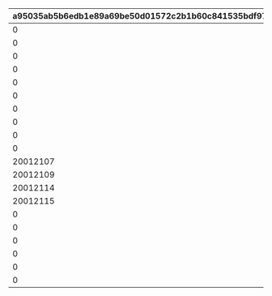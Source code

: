 |a95035ab5b6edb1e89a69be50d01572c2b1b60c841535bdf970d67f0f5554bf4|b64fd7688eb1e55b608453b959cf351a94f483c3252e7807e5b2b9f4d76c2924|7c71228df21d691894f340ba55dcd4e26b63b5f82f66568d6eeb6f0fe0a18c15|5d08362256dcea302d84cf0bbede8e06b6edfd9ff8694ff3c9d2ebe912a8533d|65e83b085070c311d630f1ca8ec34f015974de80aca25c9ec898b8d47b127649|72e04e5f46ee830d9827ea516910564e8e548caece6db67ae67160f4261e0304|bf653907f7d78ba8ecb3bd9397c60604a7f398b8608b3aa5e9665a0d2b5c773f|
| --- | --- | --- | --- | --- | --- | --- |
|0|1|0|1|10008101||10008111|
|0|1|0|2|10008112||10008115|
|0|3|0|3|10008101||10008103|
|0|3|0|4|10008105||10008115|
|0|4|0|5|10008112||150|
|0|1|0|6|10028101||10028111|
|0|1|0|7|10028112||10028115|
|0|3|0|8|10028101||10028103|
|0|3|0|9|10028105||10028115|
|0|4|0|10|10028112||150|
|20012107|11|0|11|20012104||20012104|
|20012109|11|0|12|20012108||20012108|
|20012114|11|0|13|20012110||20012110|
|20012115|11|0|14|20012115||20012115|
|0|4|0|15|20012110||120|
|0|1|0|16|20008101||20008111|
|0|1|0|17|20008112||20008115|
|0|3|0|18|20008101||20008103|
|0|3|0|19|20008105||20008115|
|0|4|0|20|20008112||150|